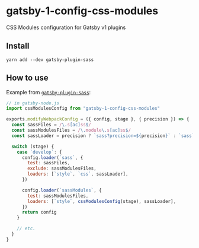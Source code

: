 # gatsby-1-config-css-modules
CSS Modules configuration for Gatsby v1 plugins

## Install
`yarn add --dev gatsby-plugin-sass`

## How to use
Example from [`gatsby-plugin-sass`](../gatsby-plugin-sass/):
```javascript
// in gatsby-node.js
import cssModulesConfig from "gatsby-1-config-css-modules"

exports.modifyWebpackConfig = ({ config, stage }, { precision }) => {
  const sassFiles = /\.s[ac]ss$/
  const sassModulesFiles = /\.module\.s[ac]ss$/
  const sassLoader = precision ? `sass?precision=${precision}` : `sass`

  switch (stage) {
    case `develop`: {
      config.loader(`sass`, {
        test: sassFiles,
        exclude: sassModulesFiles,
        loaders: [`style`, `css`, sassLoader],
      })

      config.loader(`sassModules`, {
        test: sassModulesFiles,
        loaders: [`style`, cssModulesConfig(stage), sassLoader],
      })
      return config
    }

    // etc.
  }
}
```
